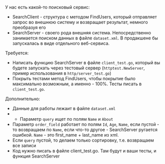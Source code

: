 У нас есть какой-то поисковый сервис:
* SearchClient - структура с методом FindUsers, который отправляет запрос во внешнюю систему и возвращает результат, немного преобразуя его
* SearchServer - своего рода внешняя система. Непосредственно занимается поиском данных в файле `dataset.xml`. В продакшене бы запускалась в виде отдельного веб-сервиса.

Требуется:
* Написать функцию SearchServer в файле `client_test.go`, который вы будете запускать через тестовый сервер (`httptest.NewServer`, пример использования в `http/server_test.go`)
* Покрыть тестами метод FindUsers, чтобы покрытие было максимально возможным, а именно - 100%. Тесты писать в `client_test.go`.

Дополнительно:
* Данные для работы лежаит в файле `dataset.xml`
* * Параметр `query` ищет по полям `Name` и `About`
* Параметр `order_field` работает по полям `Id`, `Age`, `Name`, если пустой - то возвращаем по `Name`, если что-то другое - SearchServer ругается ошибкой. `Name` - это first_name + last_name из xml.
* Если `query` пустой, то делаем только сортировку, т.е. возвращаем все записи
* Код нужно писать в файле client_test.go. Там будут и ваши тесты, и функция SearchServer
